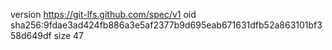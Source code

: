 version https://git-lfs.github.com/spec/v1
oid sha256:9fdae3ad424fb886a3e5af2377b9d695eab671631dfb52a863101bf358d649df
size 47
